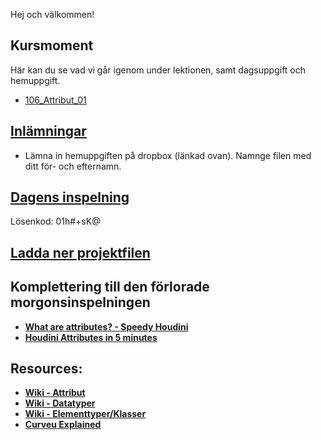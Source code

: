 Hej och välkommen!

## Kursmoment
Här kan du se vad vi går igenom under lektionen, samt dagsuppgift och hemuppgift.

* [106_Attribut_01](https://github.com/Studio-Konkret/Technical-Direction/tree/main/Kursmoment/106_Attribut_01)

## [Inlämningar](https://www.dropbox.com/scl/fo/7knvcw3uwap66aprfmbmm/AHCxvcDwQrqNRMpdJkxHkrg?rlkey=e38urnzaxjeoqhl5c72hicyxu&st=md5j79fp&dl=0)

- Lämna in hemuppgiften på dropbox (länkad ovan). Namnge filen med ditt för- och efternamn.

## [Dagens inspelning](https://zoom.us/rec/share/HELxJ3LJEQcUl0EuKmlDP19MCgNjXxyOEDO-a0jCK79M62EpfD825OcM6zd6xjrC._Ank38HnGp5JbzIK)

Lösenkod: 01h#+sK@

## <a href="https://raw.githubusercontent.com/Studio-Konkret/Technical-Direction/main/Nackademin/T3D24/Houdini%20och%20Procedurella%20Milj%C3%B6er%201/DAG_03/DAG_03.hiplc" target="_blank">Ladda ner projektfilen</a>


## Komplettering till den förlorade morgonsinspelningen

- [**What are attributes? - Speedy Houdini**](https://www.youtube.com/watch?v=ic7bbGMNP_U)
- [**Houdini Attributes in 5 minutes**](https://www.youtube.com/watch?v=xH216NRA2No)

## Resources:
- [**Wiki - Attribut**](https://github.com/Studio-Konkret/Technical-Direction/wiki/Attribut)
- [**Wiki - Datatyper**](https://github.com/Studio-Konkret/Technical-Direction/wiki/Datatyper)
- [**Wiki - Elementtyper/Klasser**](https://github.com/Studio-Konkret/Technical-Direction/wiki/Elementtyper%5CKlasser)
- [**Curveu Explained**](https://www.sidefx.com/tutorials/curveu/)
